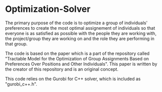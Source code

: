 # Optimization-Solver
The primary purpose of the code is to optimize a group of individuals' preferences to create the most optimal assignement of individuals so that everyone is as satisfied as possible with the people they are working with, the project/group they are working on and the role they are performing in that group.

The code is based on the paper which is a part of the repository called "Tractable Model for the Optimization of Group Assignments Based on Preferences Over Positions and Other Individuals". This paper is written by the creator of this repository and is an original concept.

This code relies on the Gurobi for C++ solver, which is included as "gurobi_c++.h".




